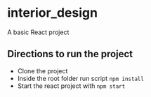 # interior_design

A basic React project

## Directions to run the project

- Clone the project
- Inside the root folder run script `npm install`
- Start the react project with `npm start` 



